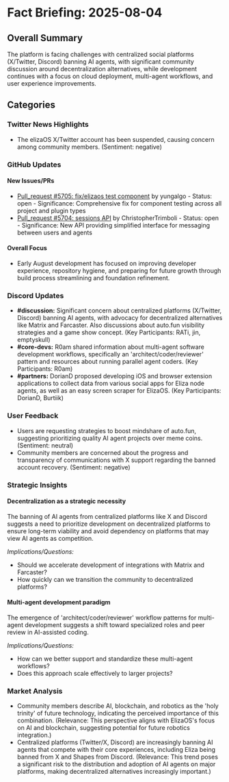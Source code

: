 # Fact Briefing: 2025-08-04

## Overall Summary
The platform is facing challenges with centralized social platforms (X/Twitter, Discord) banning AI agents, with significant community discussion around decentralization alternatives, while development continues with a focus on cloud deployment, multi-agent workflows, and user experience improvements.

## Categories

### Twitter News Highlights
- The elizaOS X/Twitter account has been suspended, causing concern among community members. (Sentiment: negative)

### GitHub Updates

#### New Issues/PRs
- [Pull_request #5705: fix/elizaos test component](https://github.com/elizaOS/eliza/pull/5705) by yungalgo - Status: open - Significance: Comprehensive fix for component testing across all project and plugin types
- [Pull_request #5704: sessions API](https://github.com/elizaos/eliza/pull/5704) by ChristopherTrimboli - Status: open - Significance: New API providing simplified interface for messaging between users and agents

#### Overall Focus
- Early August development has focused on improving developer experience, repository hygiene, and preparing for future growth through build process streamlining and foundation refinement.

### Discord Updates
- **#discussion:** Significant concern about centralized platforms (X/Twitter, Discord) banning AI agents, with advocacy for decentralized alternatives like Matrix and Farcaster. Also discussions about auto.fun visibility strategies and a game show concept. (Key Participants: RATi, jin, emptyskull)
- **#core-devs:** R0am shared information about multi-agent software development workflows, specifically an 'architect/coder/reviewer' pattern and resources about running parallel agent coders. (Key Participants: R0am)
- **#partners:** DorianD proposed developing iOS and browser extension applications to collect data from various social apps for Eliza node agents, as well as an easy screen scraper for ElizaOS. (Key Participants: DorianD, Burtiik)

### User Feedback
- Users are requesting strategies to boost mindshare of auto.fun, suggesting prioritizing quality AI agent projects over meme coins. (Sentiment: neutral)
- Community members are concerned about the progress and transparency of communications with X support regarding the banned account recovery. (Sentiment: negative)

### Strategic Insights

#### Decentralization as a strategic necessity
The banning of AI agents from centralized platforms like X and Discord suggests a need to prioritize development on decentralized platforms to ensure long-term viability and avoid dependency on platforms that may view AI agents as competition.

*Implications/Questions:*
  - Should we accelerate development of integrations with Matrix and Farcaster?
  - How quickly can we transition the community to decentralized platforms?

#### Multi-agent development paradigm
The emergence of 'architect/coder/reviewer' workflow patterns for multi-agent development suggests a shift toward specialized roles and peer review in AI-assisted coding.

*Implications/Questions:*
  - How can we better support and standardize these multi-agent workflows?
  - Does this approach scale effectively to larger projects?

### Market Analysis
- Community members describe AI, blockchain, and robotics as the 'holy trinity' of future technology, indicating the perceived importance of this combination. (Relevance: This perspective aligns with ElizaOS's focus on AI and blockchain, suggesting potential for future robotics integration.)
- Centralized platforms (Twitter/X, Discord) are increasingly banning AI agents that compete with their core experiences, including Eliza being banned from X and Shapes from Discord. (Relevance: This trend poses a significant risk to the distribution and adoption of AI agents on major platforms, making decentralized alternatives increasingly important.)